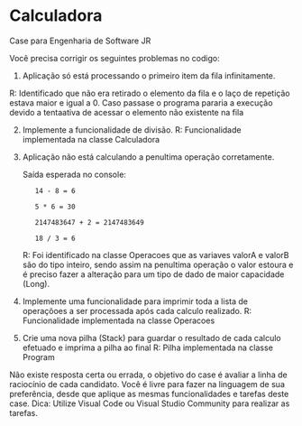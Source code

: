 # Calculadora
Case para Engenharia de Software JR

Você precisa corrigir os seguintes problemas no codigo:
  1. Aplicação só está processando o primeiro item da fila infinitamente.
  
  R: Identificado que não era retirado o elemento da fila e o laço de repetição estava maior e igual a 0. Caso passase o programa pararia a execução devido a tentaativa de acessar o elemento não existente na fila
     
  2. Implemente a funcionalidade de divisão.
     R: Funcionalidade implementada na classe Calculadora
  3. Aplicação não está calculando a penultima operação corretamente.
     
     	Saída esperada no console:
     
     		14 - 8 = 6
     
     		5 * 6 = 30
     
     		2147483647 + 2 = 2147483649
     
     		18 / 3 = 6
      R: Foi identificado na classe Operacoes que as variaves valorA e valorB são do tipo inteiro, sendo assim na penultima operação o valor estoura e é preciso fazer a alteração para um tipo de dado de maior capacidade (Long).
  4. Implemente uma funcionalidade para imprimir toda a lista de operaçõoes a ser processada após cada calculo realizado.
      R: Funcionalidade implementada na classe Operacoes
  5. Crie uma nova pilha (Stack) para guardar o resultado de cada calculo efetuado e imprima a pilha ao final
      R: Pilha implementada na classe Program 

Não existe resposta certa ou errada, o objetivo do case é avaliar a linha de raciocínio de cada candidato.
Você é livre para fazer na linguagem de sua preferência, desde que aplique as mesmas funcionalidades e tarefas deste case.
Dica: Utilize Visual Code ou Visual Studio Community para realizar as tarefas.
